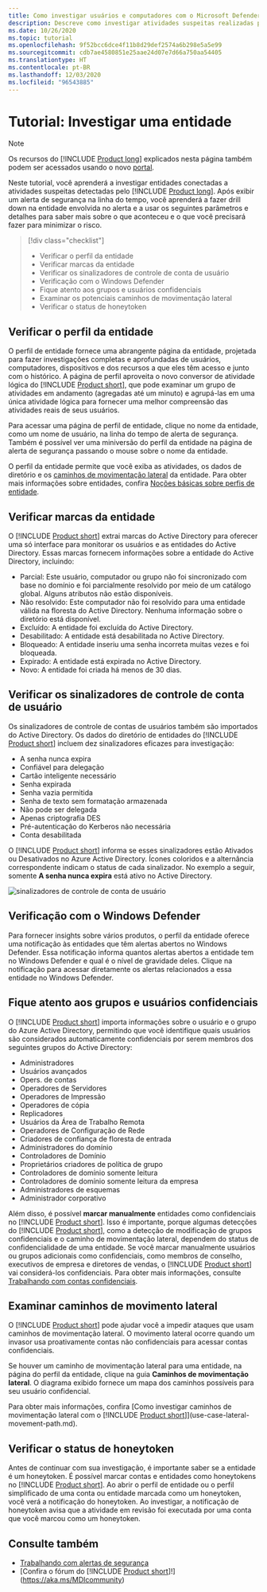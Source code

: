 ```yaml
---
title: Como investigar usuários e computadores com o Microsoft Defender para Identidade
description: Descreve como investigar atividades suspeitas realizadas por usuários, entidades, computadores ou dispositivos que usam o Microsoft Defender para Identidade
ms.date: 10/26/2020
ms.topic: tutorial
ms.openlocfilehash: 9f52bcc6dce4f11b8d29def2574a6b298e5a5e99
ms.sourcegitcommit: cdb7ae4580851e25aae24d07e7d66a750aa54405
ms.translationtype: HT
ms.contentlocale: pt-BR
ms.lasthandoff: 12/03/2020
ms.locfileid: "96543885"
---
```

# <a name="tutorial-investigate-an-entity"></a>Tutorial: Investigar uma entidade

> [!NOTE]
> Os recursos do [!INCLUDE [Product long](includes/product-long.md)] explicados nesta página também podem ser acessados usando o novo [portal](https://portal.cloudappsecurity.com).

Neste tutorial, você aprenderá a investigar entidades conectadas a atividades suspeitas detectadas pelo [!INCLUDE [Product long](includes/product-long.md)]. Após exibir um alerta de segurança na linha do tempo, você aprenderá a fazer drill down na entidade envolvida no alerta e a usar os seguintes parâmetros e detalhes para saber mais sobre o que aconteceu e o que você precisará fazer para minimizar o risco.

> [!div class="checklist"]
>
> - Verificar o perfil da entidade
> - Verificar marcas da entidade
> - Verificar os sinalizadores de controle de conta de usuário
> - Verificação com o Windows Defender
> - Fique atento aos grupos e usuários confidenciais
> - Examinar os potenciais caminhos de movimentação lateral
> - Verificar o status de honeytoken

## <a name="check-the-entity-profile"></a>Verificar o perfil da entidade

O perfil de entidade fornece uma abrangente página da entidade, projetada para fazer investigações completas e aprofundadas de usuários, computadores, dispositivos e dos recursos a que eles têm acesso e junto com o histórico. A página de perfil aproveita o novo conversor de atividade lógica do [!INCLUDE [Product short](includes/product-short.md)], que pode examinar um grupo de atividades em andamento (agregadas até um minuto) e agrupá-las em uma única atividade lógica para fornecer uma melhor compreensão das atividades reais de seus usuários.

Para acessar uma página de perfil de entidade, clique no nome da entidade, como um nome de usuário, na linha do tempo de alerta de segurança. Também é possível ver uma miniversão do perfil da entidade na página de alerta de segurança passando o mouse sobre o nome da entidade.

O perfil da entidade permite que você exiba as atividades, os dados de diretório e os [caminhos de movimentação lateral](use-case-lateral-movement-path.md) da entidade. Para obter mais informações sobre entidades, confira [Noções básicas sobre perfis de entidade](entity-profiles.md).

## <a name="check-entity-tags"></a>Verificar marcas da entidade

O [!INCLUDE [Product short](includes/product-short.md)] extrai marcas do Active Directory para oferecer uma só interface para monitorar os usuários e as entidades do Active Directory.
Essas marcas fornecem informações sobre a entidade do Active Directory, incluindo:

- Parcial: Este usuário, computador ou grupo não foi sincronizado com base no domínio e foi parcialmente resolvido por meio de um catálogo global. Alguns atributos não estão disponíveis.
- Não resolvido: Este computador não foi resolvido para uma entidade válida na floresta do Active Directory. Nenhuma informação sobre o diretório está disponível.
- Excluído: A entidade foi excluída do Active Directory.
- Desabilitado: A entidade está desabilitada no Active Directory.
- Bloqueado: A entidade inseriu uma senha incorreta muitas vezes e foi bloqueada.
- Expirado: A entidade está expirada no Active Directory.
- Novo: A entidade foi criada há menos de 30 dias.

## <a name="check-user-account-control-flags"></a>Verificar os sinalizadores de controle de conta de usuário

Os sinalizadores de controle de contas de usuários também são importados do Active Directory. Os dados do diretório de entidades do [!INCLUDE [Product short](includes/product-short.md)] incluem dez sinalizadores eficazes para investigação:

- A senha nunca expira
- Confiável para delegação
- Cartão inteligente necessário
- Senha expirada
- Senha vazia permitida
- Senha de texto sem formatação armazenada
- Não pode ser delegada
- Apenas criptografia DES
- Pré-autenticação do Kerberos não necessária
- Conta desabilitada

O [!INCLUDE [Product short](includes/product-short.md)] informa se esses sinalizadores estão Ativados ou Desativados no Azure Active Directory. Ícones coloridos e a alternância correspondente indicam o status de cada sinalizador. No exemplo a seguir, somente **A senha nunca expira** está ativo no Active Directory.

 ![sinalizadores de controle de conta de usuário](media/user-access-flags.png)

## <a name="cross-check-with-windows-defender"></a>Verificação com o Windows Defender

Para fornecer insights sobre vários produtos, o perfil da entidade oferece uma notificação às entidades que têm alertas abertos no Windows Defender. Essa notificação informa quantos alertas abertos a entidade tem no Windows Defender e qual é o nível de gravidade deles. Clique na notificação para acessar diretamente os alertas relacionados a essa entidade no Windows Defender.

## <a name="keep-an-eye-on-sensitive-users-and-groups"></a>Fique atento aos grupos e usuários confidenciais

O [!INCLUDE [Product short](includes/product-short.md)] importa informações sobre o usuário e o grupo do Azure Active Directory, permitindo que você identifique quais usuários são considerados automaticamente confidenciais por serem membros dos seguintes grupos do Active Directory:

- Administradores
- Usuários avançados
- Opers. de contas
- Operadores de Servidores
- Operadores de Impressão
- Operadores de cópia
- Replicadores
- Usuários da Área de Trabalho Remota
- Operadores de Configuração de Rede
- Criadores de confiança de floresta de entrada
- Administradores do domínio
- Controladores de Domínio
- Proprietários criadores de política de grupo
- Controladores de domínio somente leitura
- Controladores de domínio somente leitura da empresa
- Administradores de esquemas
- Administrador corporativo

Além disso, é possível **marcar manualmente** entidades como confidenciais no [!INCLUDE [Product short](includes/product-short.md)]. Isso é importante, porque algumas detecções do [!INCLUDE [Product short](includes/product-short.md)], como a detecção de modificação de grupos confidenciais e o caminho de movimentação lateral, dependem do status de confidencialidade de uma entidade. Se você marcar manualmente usuários ou grupos adicionais como confidenciais, como membros de conselho, executivos de empresa e diretores de vendas, o [!INCLUDE [Product short](includes/product-short.md)] vai considerá-los confidenciais. Para obter mais informações, consulte [Trabalhando com contas confidenciais](sensitive-accounts.md).

## <a name="review-lateral-movement-paths"></a>Examinar caminhos de movimento lateral

O [!INCLUDE [Product short](includes/product-short.md)] pode ajudar você a impedir ataques que usam caminhos de movimentação lateral. O movimento lateral ocorre quando um invasor usa proativamente contas não confidenciais para acessar contas confidenciais.

Se houver um caminho de movimentação lateral para uma entidade, na página do perfil da entidade, clique na guia **Caminhos de movimentação lateral**. O diagrama exibido fornece um mapa dos caminhos possíveis para seu usuário confidencial.

Para obter mais informações, confira [Como investigar caminhos de movimentação lateral com o [!INCLUDE [Product short](includes/product-short.md)]](use-case-lateral-movement-path.md).

## <a name="check-honeytoken-status"></a>Verificar o status de honeytoken

Antes de continuar com sua investigação, é importante saber se a entidade é um honeytoken. É possível marcar contas e entidades como honeytokens no [!INCLUDE [Product short](includes/product-short.md)]. Ao abrir o perfil de entidade ou o perfil simplificado de uma conta ou entidade marcada como um honeytoken, você verá a notificação do honeytoken. Ao investigar, a notificação de honeytoken avisa que a atividade em revisão foi executada por uma conta que você marcou como um honeytoken.

## <a name="see-also"></a>Consulte também

- [Trabalhando com alertas de segurança](working-with-suspicious-activities.md)
- [Confira o fórum do [!INCLUDE [Product short](includes/product-short.md)]!](https://aka.ms/MDIcommunity)
